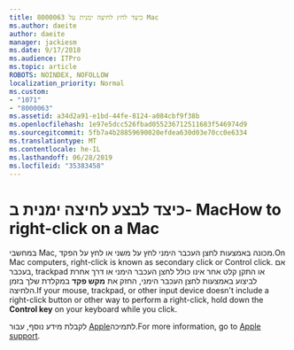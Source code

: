 ```yaml
---
title: 8000063 כיצד לחץ לחיצה ימנית על Mac
ms.author: daeite
author: daeite
manager: jackiesm
ms.date: 9/17/2018
ms.audience: ITPro
ms.topic: article
ROBOTS: NOINDEX, NOFOLLOW
localization_priority: Normal
ms.custom:
- "1071"
- "8000063"
ms.assetid: a34d2a91-e1bd-44fe-8124-a084cbf9f38b
ms.openlocfilehash: 1e97e5dcc526fbad055236712511683f546974d9
ms.sourcegitcommit: 5fb7a4b28859690020efdea630d03e70cc0e6334
ms.translationtype: MT
ms.contentlocale: he-IL
ms.lasthandoff: 06/28/2019
ms.locfileid: "35383458"
---
```

# <a name="how-to-right-click-on-a-mac"></a><span data-ttu-id="abd7d-102">כיצד לבצע לחיצה ימנית ב- Mac</span><span class="sxs-lookup"><span data-stu-id="abd7d-102">How to right-click on a Mac</span></span>

<span data-ttu-id="abd7d-103">במחשבי Mac, מכונה באמצעות לחצן העכבר הימני לחץ על משני או לחץ על הפקד.</span><span class="sxs-lookup"><span data-stu-id="abd7d-103">On Mac computers, right-click is known as secondary click or Control click.</span></span> <span data-ttu-id="abd7d-104">אם בעכבר, trackpad או התקן קלט אחר אינו כולל לחצן העכבר הימני או דרך אחרת לביצוע באמצעות לחצן העכבר הימני, החזק את **מקש פקד** במקלדת שלך בזמן הלחיצה.</span><span class="sxs-lookup"><span data-stu-id="abd7d-104">If your mouse, trackpad, or other input device doesn't include a right-click button or other way to perform a right-click, hold down the **Control key** on your keyboard while you click.</span></span>
  
<span data-ttu-id="abd7d-105">לקבלת מידע נוסף, עבור [Apple](https://go.microsoft.com/fwlink/?linkid=2022220&amp;clcid=0x409)לתמיכה.</span><span class="sxs-lookup"><span data-stu-id="abd7d-105">For more information, go to [Apple support](https://go.microsoft.com/fwlink/?linkid=2022220&amp;clcid=0x409).</span></span>
  